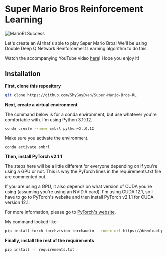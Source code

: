 # Super Mario Bros Reinforcement Learning

![MarioRLSuccess](https://github.com/ShyGuyEvan/Super-Mario-Bros-RL/assets/142952691/598fc323-b875-4832-9127-5f65fa6c68d8)

Let's create an AI that's able to play Super Mario Bros! We'll be using Double Deep Q Network Reinforcement Learning algorithm to do this.

Watch the accompanying YouTube video [here](https://youtu.be/_gmQZToTMac)! Hope you enjoy it!

## Installation

**First, clone this repository**

```bash
git clone https://github.com/ShyGuyEvan/Super-Mario-Bros-RL
```

**Next, create a virtual environment**

The command below is for a conda environment, but use whatever you're comfortable with. I'm using Python 3.10.12.

```bash
conda create --name smbrl python=3.10.12
```

Make sure you activate the environment.

```bash
conda activate smbrl
```

**Then, install PyTorch v2.1.1**

The steps here will be a little different for everyone depending on if you're using a GPU or not. This is why the PyTorch lines in the requirements.txt file are commented out.

If you are using a GPU, it also depends on what version of CUDA you're using (assuming you're using an NVIDIA card). I'm using CUDA 12.1, so I have to go to PyTorch's website and then install PyTorch v2.1.1 for CUDA version 12.1.

For more information, please go to [PyTorch's website](https://pytorch.org/get-started/locally/).

My command looked like:

```bash
pip install torch torchvision torchaudio --index-url https://download.pytorch.org/whl/cu121
```

**Finally, install the rest of the requirements**

```bash
pip install -r requirements.txt
```
